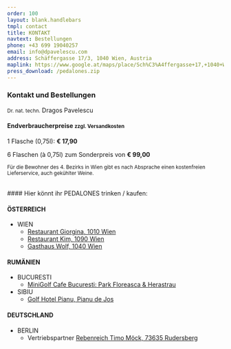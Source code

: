 ```yaml
---
order: 100
layout: blank.handlebars
tmpl: contact
title: KONTAKT
navtext: Bestellungen
phone: +43 699 19040257
email: info@dpavelescu.com
address: Schäffergasse 17/3, 1040 Wien, Austria
maplink: https://www.google.at/maps/place/Sch%C3%A4ffergasse+17,+1040+Wien/@48.1935518,16.3612394,17z/data=!3m1!4b1!4m2!3m1!1s0x476d0780d79a6d73:0x690eaee21b9accda
press_download: /pedalones.zip
---
```

### Kontakt und Bestellungen

<small>Dr. nat. techn.</small> Dragos Pavelescu

#### Endverbraucherpreise <small>zzgl. Versandkosten</small>

1 Flasche (0,75l): **€ 17,90** 

6 Flaschen (à 0,75l) zum Sonderpreis von **€ 99,00**

<small>Für die Bewohner des 4. Bezirks in Wien gibt es nach Absprache einen kostenfreien Lieferservice, auch gekühlter Weine.</small>

<br>
#### Hier könnt ihr PEDALONES trinken / kaufen:

####  ÖSTERREICH
- WIEN
	- [Restaurant Giorgina, 1010 Wien](http://www.giorgina.at)
	- [Restaurant Kim, 1090 Wien](http://www.sohyikim.com/restaurant)
	- [Gasthaus Wolf, 1040 Wien](http://www.gasthauswolf.at)

####  RUMÄNIEN

- BUCURESTI
	- [MiniGolf Cafe Bucuresti: Park Floreasca & Herastrau](http://www.minigolf-cafe.ro/bucuresti)
- SIBIU
	- [Golf Hotel Pianu, Pianu de Jos](http://www.golfhotelpianu.ro)

####  DEUTSCHLAND

- BERLIN
	- Vertriebspartner [Rebenreich Timo Möck, 73635 Rudersberg](http://www.rebenreich.com)

